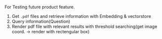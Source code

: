 For Testing future product feature.

1. Get `.pdf` files and retrieve information with Embedding & vectorstore
2. Query information(Question) 
3. Render pdf file with relevant results with threshold searching(get image coord. -> render with rectengular box)